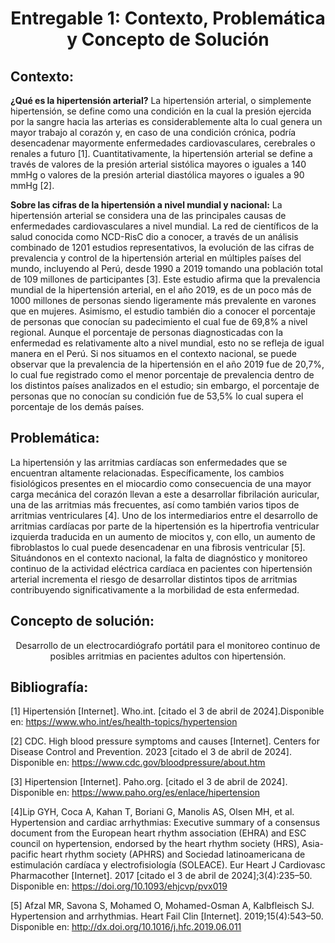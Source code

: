 <h1 style="text-align: center;">Entregable 1: Contexto, Problemática y Concepto de Solución</h1>

## Contexto:
**¿Qué es la hipertensión arterial?**
La hipertensión arterial, o simplemente hipertensión, se define como una condición en la cual la presión ejercida por la sangre hacia las arterias es considerablemente alta lo cual genera un mayor trabajo al corazón y, en caso de una condición crónica, podría desencadenar mayormente enfermedades cardiovasculares, cerebrales o renales a futuro [1]. Cuantitativamente, la hipertensión arterial se define a través de valores de la presión arterial sistólica mayores o iguales a 140 mmHg o valores de la presión arterial diastólica mayores o iguales a 90 mmHg [2]. 

**Sobre las cifras de la hipertensión a nivel mundial y nacional:**
La hipertensión arterial se considera una de las principales causas de enfermedades cardiovasculares a nivel mundial. La red de científicos de la salud conocida como NCD-RisC dio a conocer, a través de un análisis combinado de 1201 estudios representativos, la evolución de las cifras de prevalencia y control de la hipertensión arterial en múltiples países del mundo, incluyendo al Perú, desde 1990 a 2019 tomando una población total de 109 millones de participantes [3]. Este estudio afirma que la prevalencia mundial de la hipertensión arterial, en el año 2019, es de un poco más de 1000 millones de personas siendo ligeramente más prevalente en varones que en mujeres. Asimismo, el estudio también dio a conocer el porcentaje de personas que conocían su padecimiento el cual fue de 69,8% a nivel regional. Aunque el porcentaje de personas diagnosticadas con la enfermedad es relativamente alto a nivel mundial, esto no se refleja de igual manera en el Perú. Si nos situamos en el contexto nacional, se puede observar que la prevalencia de la hipertensión en el año 2019 fue de 20,7%, lo cual fue registrado como el menor porcentaje de prevalencia dentro de los distintos países analizados en el estudio; sin embargo, el porcentaje de personas que no conocían su condición fue de 53,5% lo cual supera el porcentaje de los demás países. 

## Problemática:
La hipertensión y las arritmias cardíacas son enfermedades que se encuentran altamente relacionadas. Específicamente, los cambios fisiológicos presentes en el miocardio como consecuencia de una mayor carga mecánica del corazón llevan a este a desarrollar fibrilación auricular, una de las arritmias más frecuentes, así como también varios tipos de arritmias ventriculares [4]. Uno de los intermediarios entre el desarrollo de arritmias cardíacas por parte de la hipertensión es la hipertrofia ventricular izquierda traducida en un aumento de miocitos y, con ello, un aumento de fibroblastos lo cual puede desencadenar en una fibrosis ventricular [5].
Situándonos en el contexto nacional, la falta de diagnóstico y monitoreo continuo de la actividad eléctrica cardíaca en pacientes con hipertensión arterial incrementa el riesgo de desarrollar distintos tipos de arritmias contribuyendo significativamente a la morbilidad de esta enfermedad.

## Concepto de solución:
<p style="text-align: center;">Desarrollo de un electrocardiógrafo portátil para el monitoreo continuo de posibles arritmias en pacientes adultos con hipertensión.</p>

## Bibliografía:
[1] Hipertensión [Internet]. Who.int. [citado el 3 de abril de 2024].Disponible en: https://www.who.int/es/health-topics/hypertension

[2] CDC. High blood pressure symptoms and causes [Internet]. Centers for Disease Control and Prevention. 2023 [citado el 3 de abril de 2024]. Disponible en: https://www.cdc.gov/bloodpressure/about.htm

[3] Hipertension [Internet]. Paho.org. [citado el 3 de abril de 2024]. Disponible en: https://www.paho.org/es/enlace/hipertension

[4]Lip GYH, Coca A, Kahan T, Boriani G, Manolis AS, Olsen MH, et al. Hypertension and cardiac arrhythmias: Executive summary of a consensus document from the European heart rhythm association (EHRA) and ESC council on hypertension, endorsed by the heart rhythm society (HRS), Asia-pacific heart rhythm society (APHRS) and Sociedad latinoamericana de estimulación cardíaca y electrofisiología (SOLEACE). Eur Heart J Cardiovasc Pharmacother [Internet]. 2017 [citado el 3 de abril de 2024];3(4):235–50. Disponible en: https://doi.org/10.1093/ehjcvp/pvx019

[5] Afzal MR, Savona S, Mohamed O, Mohamed-Osman A, Kalbfleisch SJ. Hypertension and arrhythmias. Heart Fail Clin [Internet]. 2019;15(4):543–50. Disponible en: http://dx.doi.org/10.1016/j.hfc.2019.06.011


